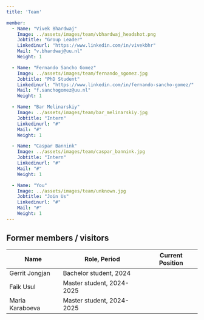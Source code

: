 ```yaml
---
title: 'Team'

member:
  - Name: "Vivek Bhardwaj"
    Image: ../assets/images/team/vbhardwaj_headshot.png
    Jobtitle: "Group Leader"
    Linkedinurl: "https://www.linkedin.com/in/vivekbhr"
    Mail: "v.bhardwaj@uu.nl"
    Weight: 1

  - Name: "Fernando Sancho Gomez"
    Image: ../assets/images/team/fernando_sgomez.jpg
    Jobtitle: "PhD Student"
    Linkedinurl: "https://www.linkedin.com/in/fernando-sancho-gomez/"
    Mail: "f.sanchogomez@uu.nl"
    Weight: 1

  - Name: "Bar Melinarskiy"
    Image: ../assets/images/team/bar_melinarskiy.jpg
    Jobtitle: "Intern"
    Linkedinurl: "#"
    Mail: "#"
    Weight: 1

  - Name: "Caspar Bannink"
    Image: ../assets/images/team/caspar_bannink.jpg
    Jobtitle: "Intern"
    Linkedinurl: "#"
    Mail: "#"
    Weight: 1

  - Name: "You"
    Image: ../assets/images/team/unknown.jpg
    Jobtitle: "Join Us"
    Linkedinurl: "#"
    Mail: "#"
    Weight: 1
---
```



## Former members / visitors

| Name                  | Role, Period                 | Current Position                         |
| --------------------- | ---------------------------- | ---------------------------------------- |
|  Gerrit Jongjan       | Bachelor student, 2024       |                                          |
|  Faik Usul            | Master student, 2024-2025    |                                          |
|  Maria Karaboeva      | Master student, 2024-2025    |                                          |
